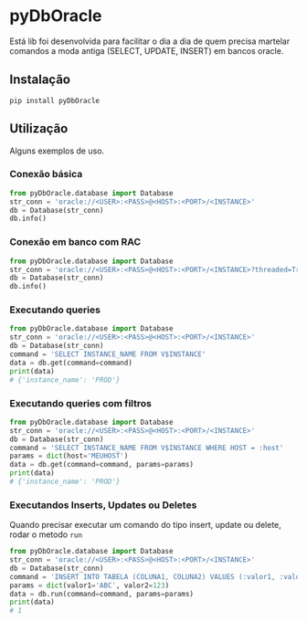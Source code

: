 # pyDbOracle

Está lib foi desenvolvida para facilitar o dia a dia de quem precisa martelar comandos a moda antiga (SELECT, UPDATE, INSERT) em bancos oracle.

## Instalação

```
pip install pyDbOracle
```

## Utilização

Alguns exemplos de uso.

### Conexão básica

```Python
from pyDbOracle.database import Database
str_conn = 'oracle://<USER>:<PASS>@<HOST>:<PORT>/<INSTANCE>'
db = Database(str_conn)
db.info()
```


### Conexão em banco com RAC

```Python
from pyDbOracle.database import Database
str_conn = 'oracle://<USER>:<PASS>@<HOST>:<PORT>/<INSTANCE>?threaded=True'
db = Database(str_conn)
db.info()
```

### Executando queries

```Python
from pyDbOracle.database import Database
str_conn = 'oracle://<USER>:<PASS>@<HOST>:<PORT>/<INSTANCE>'
db = Database(str_conn)
command = 'SELECT INSTANCE_NAME FROM V$INSTANCE'
data = db.get(command=command)
print(data)
# {'instance_name': 'PROD'}
```

### Executando queries com filtros

```Python
from pyDbOracle.database import Database
str_conn = 'oracle://<USER>:<PASS>@<HOST>:<PORT>/<INSTANCE>'
db = Database(str_conn)
command = 'SELECT INSTANCE_NAME FROM V$INSTANCE WHERE HOST = :host'
params = dict(host='MEUHOST')
data = db.get(command=command, params=params)
print(data)
# {'instance_name': 'PROD'}
```

### Executandos Inserts, Updates ou Deletes

Quando precisar executar um comando do tipo insert, update ou delete, rodar o metodo `run` 

```Python
from pyDbOracle.database import Database
str_conn = 'oracle://<USER>:<PASS>@<HOST>:<PORT>/<INSTANCE>'
db = Database(str_conn)
command = 'INSERT INTO TABELA (COLUNA1, COLUNA2) VALUES (:valor1, :valor2)'
params = dict(valor1='ABC', valor2=123)
data = db.run(command=command, params=params)
print(data)
# 1
```
